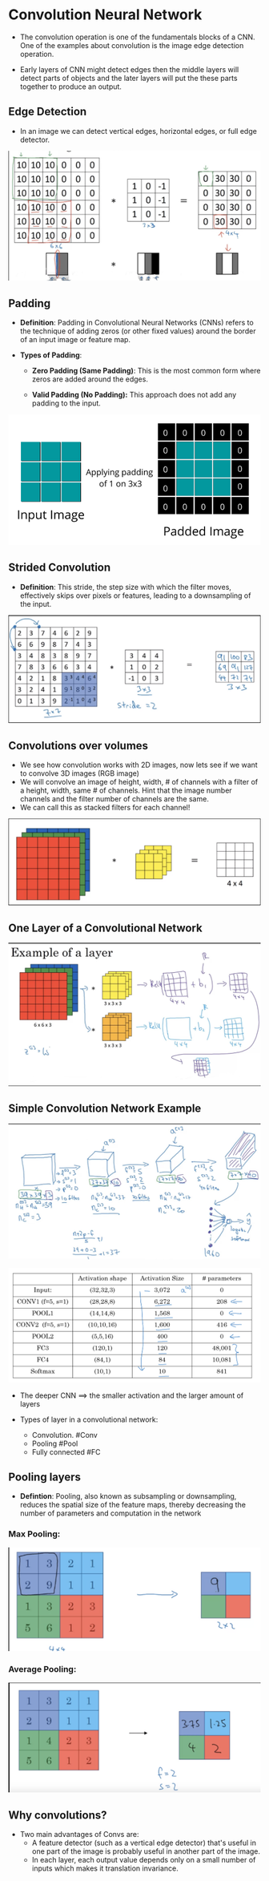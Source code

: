 # Convolution Neural Network

- The convolution operation is one of the fundamentals blocks of a CNN. One of the examples about convolution is the image edge detection operation.

- Early layers of CNN might detect edges then the middle layers will detect parts of objects and the later layers will put the these parts together to produce an output.


## Edge Detection

- In an image we can detect vertical edges, horizontal edges, or full edge detector.

![Image](./image/EdgeDetection.png)

## Padding 
- **Definition**: Padding in Convolutional Neural Networks (CNNs) refers to the technique of adding zeros (or other fixed values) around the border of an input image or feature map.

- **Types of Padding**:
    - **Zero Padding (Same Padding)**: This is the most common form where zeros are added around the edges.

    - **Valid Padding (No Padding):** This approach does not add any padding to the input. 

![Image](./image/Padding.png)

## Strided Convolution

- **Definition**: This stride, the step size with which the filter moves, effectively skips over pixels or features, leading to a downsampling of the input. 

![Image](./image/Strided.png)

## Convolutions over volumes

- We see how convolution works with 2D images, now lets see if we want to convolve 3D images (RGB image)
- We will convolve an image of height, width, # of channels with a filter of a height, width, same # of channels. Hint that the image number channels and the filter number of channels are the same.
- We can call this as stacked filters for each channel!

![Image](./image/OverVolume.png)

## One Layer of a Convolutional Network

![Image](./image/ExampleOverVolume.png)

## Simple Convolution Network Example

![Image](./image/ExampleCNN.png)

![Image](./image/CNNExample(2).png)

- The deeper CNN $\implies$ the smaller activation and the larger amount of layers

- Types of layer in a convolutional network:
    - Convolution.  #Conv
    - Pooling  #Pool
    - Fully connected  #FC

## Pooling layers

- **Defintion**: Pooling, also known as subsampling or downsampling, reduces the spatial size of the feature maps, thereby decreasing the number of parameters and computation in the network

### Max Pooling: 

![Image](./image/MaxPooling.png)

### Average Pooling: 

![Image](./image/AveragePooling.png)

## Why convolutions?

- Two main advantages of Convs are:
    - A feature detector (such as a vertical edge detector) that's useful in one part of the image is probably useful in another part of the image.
    - In each layer, each output value depends only on a small number of inputs which makes it translation invariance.